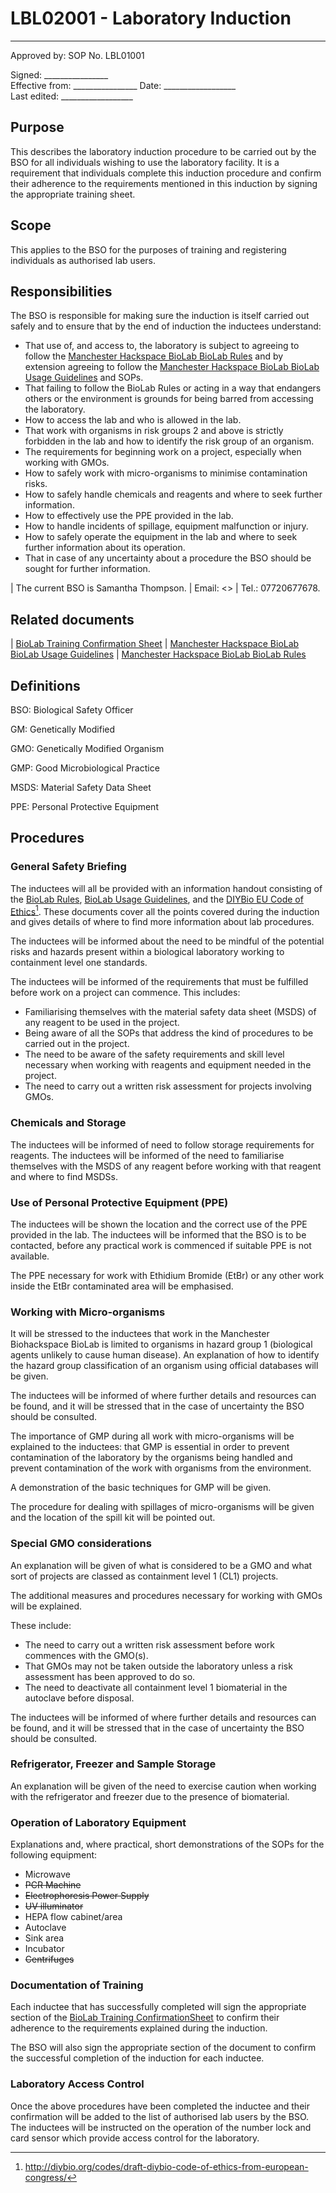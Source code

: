 # LBL02001 - Laboratory Induction

  ------
  Approved by:             SOP No. LBL01001

  Signed: 
  \_\_\_\_\_\_\_\_\_\_\_\_\_\_\_\_    
  Effective from:
\_\_\_\_\_\_\_\_\_\_\_\_\_\_\_\_
  Date: 
  \_\_\_\_\_\_\_\_\_\_\_\_\_\_\_\_\_\_   
  Last edited:
 \_\_\_\_\_\_\_\_\_\_\_\_\_\_\_\_\_\_
  
## Purpose

This describes the laboratory induction procedure to be carried out by
the BSO for all individuals wishing to use the laboratory facility. It
is a requirement that individuals complete this induction procedure and
confirm their adherence to the requirements mentioned in this induction
by signing the appropriate training sheet.

## Scope

This applies to the BSO for the purposes of training and registering
individuals as authorised lab users.

## Responsibilities

The BSO is responsible for making sure the induction is itself carried
out safely and to ensure that by the end of induction the inductees
understand:

-   That use of, and access to, the laboratory is subject to agreeing to
    follow the [Manchester Hackspace BioLab BioLab Rules](biolab-rules.md) and
    by extension agreeing to follow the [Manchester Hackspace BioLab BioLab Usage Guidelines](biolab-usage-guidelines.md) and SOPs.
-   That failing to follow the BioLab Rules or acting in a way that
    endangers others or the environment is grounds for being barred from
    accessing the laboratory.
-   How to access the lab and who is allowed in the lab.
-   That work with organisms in risk groups 2 and above is strictly
    forbidden in the lab and how to identify the risk group of an
    organism.
-   The requirements for beginning work on a project, especially when
    working with GMOs.
-   How to safely work with micro-organisms to minimise contamination
    risks.
-   How to safely handle chemicals and reagents and where to seek
    further information.
-   How to effectively use the PPE provided in the lab.
-   How to handle incidents of spillage, equipment malfunction or
    injury.
-   How to safely operate the equipment in the lab and where to seek
    further information about its operation.
-   That in case of any uncertainty about a procedure the BSO should be
    sought for further information.

| The current BSO is Samantha Thompson.
| Email: <>
| Tel.: 07720677678.

## Related documents

| [BioLab Training Confirmation Sheet](biolab-training-confirmation-sheet.md)
| [Manchester Hackspace BioLab BioLab Usage Guidelines](biolab-usage-guidelines.md)
| [Manchester Hackspace BioLab BioLab Rules](biolab-rules.md)

## Definitions

BSO:   Biological Safety Officer

GM:   Genetically Modified

GMO:   Genetically Modified Organism

GMP:   Good Microbiological Practice

MSDS:   Material Safety Data Sheet

PPE:   Personal Protective Equipment

## Procedures

### General Safety Briefing

The inductees will all be provided with an information handout
consisting of the [BioLab Rules](biolab-rules.md), [BioLab Usage Guidelines](biolab-usage-guidelines.md), and the [DIYBio EU Code of Ethics](http://diybio.org/codes/draft-diybio-code-of-ethics-from-european-congress/)[^1].
These documents cover all the points covered during the induction and
gives details of where to find more information about lab procedures.

The inductees will be informed about the need to be mindful of the
potential risks and hazards present within a biological laboratory
working to containment level one standards.

The inductees will be informed of the requirements that must be
fulfilled before work on a project can commence. This includes:

-   Familiarising themselves with the material safety data sheet (MSDS)
    of any reagent to be used in the project.
-   Being aware of all the SOPs that address the kind of procedures to
    be carried out in the project.
-   The need to be aware of the safety requirements and skill level
    necessary when working with reagents and equipment needed in the
    project.
-   The need to carry out a written risk assessment for projects
    involving GMOs.

### Chemicals and Storage

The inductees will be informed of need to follow storage requirements
for reagents. The inductees will be informed of the need to familiarise
themselves with the MSDS of any reagent before working with that reagent
and where to find MSDSs.

### Use of Personal Protective Equipment (PPE)

The inductees will be shown the location and the correct use of the PPE
provided in the lab. The inductees will be informed that the BSO is to
be contacted, before any practical work is commenced if suitable PPE is
not available.

The PPE necessary for work with Ethidium Bromide (EtBr) or any other
work inside the EtBr contaminated area will be emphasised.

### Working with Micro-organisms

It will be stressed to the inductees that work in the Manchester
Biohackspace BioLab is limited to organisms in hazard group 1
(biological agents unlikely to cause human disease). An explanation of
how to identify the hazard group classification of an organism using
official databases will be given.

The inductees will be informed of where further details and resources
can be found, and it will be stressed that in the case of uncertainty
the BSO should be consulted.

The importance of GMP during all work with micro-organisms will be
explained to the inductees: that GMP is essential in order to prevent
contamination of the laboratory by the organisms being handled and
prevent contamination of the work with organisms from the environment.

A demonstration of the basic techniques for GMP will be given.

The procedure for dealing with spillages of micro-organisms will be
given and the location of the spill kit will be pointed out.

### Special GMO considerations

An explanation will be given of what is considered to be a GMO and what
sort of projects are classed as containment level 1 (CL1) projects.

The additional measures and procedures necessary for working with GMOs
will be explained.

These include:

-   The need to carry out a written risk assessment before work
    commences with the GMO(s).
-   That GMOs may not be taken outside the laboratory unless a risk
    assessment has been approved to do so.
-   The need to deactivate all containment level 1 biomaterial in the
    autoclave before disposal.

The inductees will be informed of where further details and resources
can be found, and it will be stressed that in the case of uncertainty
the BSO should be consulted.

### Refrigerator, Freezer and Sample Storage

An explanation will be given of the need to exercise caution when
working with the refrigerator and freezer due to the presence of
biomaterial.

### Operation of Laboratory Equipment

Explanations and, where practical, short demonstrations of the SOPs for
the following equipment:

-   Microwave
-   ~~PCR Machine~~
-   ~~Electrophoresis Power Supply~~
-   ~~UV illuminator~~
-   HEPA flow cabinet/area
-   Autoclave
-   Sink area
-   Incubator
-   ~~Centrifuges~~

### Documentation of Training

Each inductee that has successfully completed will sign the appropriate
section of the [BioLab Training ConfirmationSheet](biolab-training-confirmation-sheet) to confirm their adherence to the requirements explained during the induction.

The BSO will also sign the appropriate section of the document to
confirm the successful completion of the induction for each inductee.

### Laboratory Access Control

Once the above procedures have been completed the inductee and their
confirmation will be added to the list of authorised lab users by the
BSO. The inductees will be instructed on the operation of the number
lock and card sensor which provide access control for the laboratory.

[^1]: <http://diybio.org/codes/draft-diybio-code-of-ethics-from-european-congress/>

